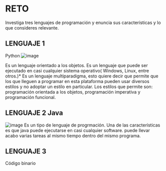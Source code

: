 # RETO
Investiga tres lenguajes de programación y enuncia sus características y lo que consideres relevante.

## LENGUAJE 1
Python 
![image](https://user-images.githubusercontent.com/103067169/162503280-f3c420ab-791b-4762-b273-f72a41f4b025.png)

Es un lenguaje orientado a los objetos. Es un lenguaje que puede ser ejecutado en casi cualquier sistema operativo( Windows, Linux, entre otros.)* 
Es un lenguaje multiparadigma, esto quiere decir que permite que los que lleguen a programar en esta plataforma pueden usar diversos estilos y no adoptar un estilo en particular.
Los estilos que permite son: programación orientada a los objetos, programación imperativa y programación funcional.

## LENGUAJE 2 Java
![image](https://user-images.githubusercontent.com/103067169/162507213-51908c21-7885-473e-835f-e5b5594fd565.png)
Es un tipo de lenguaje de progrmación. Una de las características es que java puede ejecutarse en casi cualquier software.
puede llevar acabo varias tareas al mismo tiempo dentro del mismo programa. 




## LENGUAJE 3
Código binario


